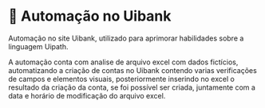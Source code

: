 # 🤖 Automação no Uibank

Automação no site Uibank, utilizado para aprimorar habilidades sobre a linguagem Uipath.

A automação conta com analise de arquivo excel com dados fictícios, automatizando a criação de contas no Uibank contendo varias verificações de campos e elementos visuais, posteriormente inserindo no excel o resultado da criação da conta, se foi possível ser criada, juntamente com a data e horário de modificação do arquivo excel.

